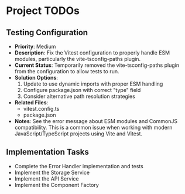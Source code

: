 # Project TODOs

## Testing Configuration

- **Priority**: Medium
- **Description**: Fix the Vitest configuration to properly handle ESM modules, particularly the vite-tsconfig-paths plugin.
- **Current Status**: Temporarily removed the vite-tsconfig-paths plugin from the configuration to allow tests to run.
- **Solution Options**:
  1. Update to use dynamic imports with proper ESM handling
  2. Configure package.json with correct "type" field
  3. Consider alternative path resolution strategies
- **Related Files**:
  - vitest.config.ts
  - package.json
- **Notes**: See the error message about ESM modules and CommonJS compatibility. This is a common issue when working with modern JavaScript/TypeScript projects using Vite and Vitest.

## Implementation Tasks

- Complete the Error Handler implementation and tests
- Implement the Storage Service
- Implement the API Service
- Implement the Component Factory